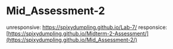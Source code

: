 # Mid_Assessment-2
unresponsive: https://spixydumpling.github.io/Lab-7/
responsice: [https://spixydumpling.github.io/Midterm-2-Assessment/](https://spixydumpling.github.io/Mid_Assessment-2/)
